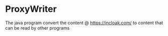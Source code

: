 # ProxyWriter
The java program convert the content @ https://incloak.com/ to content that can be read by other programs

